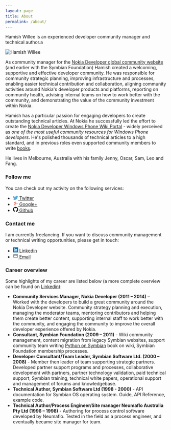 ```yaml
---
layout: page
title: About
permalink: /about/
---
```


Hamish Willee is an experienced developer community manager and technical author.a

<img class="floatright" alt="Hamish Willee" src="http://avatars0.githubusercontent.com/u/5368500?s=220" />

As community manager for the [Nokia Developer global community website](http://developer.nokia.com/community/wiki/Wiki_Home) (and earlier with the Symbian Foundation) Hamish created a welcoming, supportive and effective developer community. He was responsible for community strategic planning, improving infrastructure and processes, enabling easier technical contribution and collaboration, aligning community activities around Nokia's developer products and platforms, reporting on community health, advising internal teams on how to work better with the community, and demonstrating the value of the community investment within Nokia. 

Hamish has a particular passion for engaging developers to create outstanding technical articles. At Nokia he successfully led the effort to create the [Nokia Developer Windows Phone Wiki Portal](http://developer.nokia.com/community/wiki/Portal:Windows_Phone) - widely perceived as *one of the most useful community resources for Windows Phone developers*. He's polished thousands of technical articles to a high standard, and in previous roles even supported community members to write [books](http://www.amazon.com/Python-Symbian-Mobile-development-made/dp/1453747990). 
 
He lives in Melbourne, Australia with his family Jenny, Oscar, Sam, Leo and Fang.

### Follow me

You can check out my activity on the following services:

* <a href="https://twitter.com/{{ site.username }}" title="View me on Twitter"><img alt="Twitter" src="/images/Twitter_logo_blue.png" width="16px" />&nbsp;Twitter</a>
* <a href="https://plus.google.com/103662188789853792412/posts"><img alt="Google+" src="/images/googleplus_icon.png" width="16px" />&nbsp;Google+</a>
* <a href="https://github.com/{{ site.username }}" title="View my Github page"><img alt="Github" src="/images/GitHub-Mark-32px.png" width="16px" />&nbsp;Github</a>

### Contact me

I am currently freelancing. If you want to discuss community management or technical writing opportunities, please get in touch:

* <a href="http://au.linkedin.com/in/hamishwillee"><img alt="Linkedin" src="/images/Linkedin-InBug-16px_0.png" width="16px" />&nbsp;Linkedin</a>
* <a href="mailto:{{ site.email }}" title="Email me"><img alt="email" src="/images/email-icon.png" width="16px" />&nbsp;Email</a>


### Career overview
Some highlights of my career are listed below (a more complete overview can be found on <a href="http://au.linkedin.com/in/hamishwillee">Linkedin</a>):

* **Community Services Manager, Nokia Developer (2011 – 2014)** – Worked with the developers to build a great community around the Nokia Developer website. Community strategy planning and execution, managing the moderator teams, mentoring contributors and helping them create better content, supporting internal staff to work better with the community, and engaging the community to improve the overall developer experience offered by Nokia.
* **Consultant, Symbian Foundation (2009 – 2011)** - Wiki community management, content migration from legacy Symbian websites, support community team writing [Python on Symbian](http://www.amazon.com/Python-Symbian-Mobile-development-made/dp/1453747990) book on wiki, Symbian Foundation membership processes.
* **Developer Consultant/Team Leader, Symbian Software Ltd. (2000 – 2008)** - Member then leader of team supporting strategic partners. Developed partner support programs and processes, collaborative development with partners, partner technology validation, paid technical support, Symbian training, technical white papers, operational support and management of forums and knowledgebase.
* **Technical Author, Symbian Software Ltd (1998 - 2000)** - API documentation for Symbian OS operating system. Guide, API Reference, example code.
* **Technical Author/Process Engineer/Site manager Neumaflo Australia Pty Ltd (1996 – 1998)** - Authoring for process control software developed by Neumaflo. Tested in the field as a process engineer, and eventually became site manager for team.

